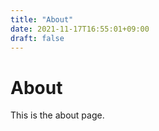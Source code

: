 ```yaml
---
title: "About"
date: 2021-11-17T16:55:01+09:00
draft: false
---
```


# About

This is the about page.